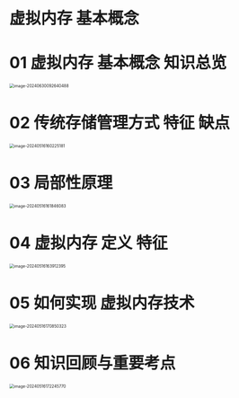 # 虚拟内存 基本概念



# 01 虚拟内存 基本概念 知识总览

<img src="https://cvp.oss-cn-shanghai.aliyuncs.com/picgo/202406300926671.png" alt="image-20240630092640488" style="zoom:50%;" />



# 02 传统存储管理方式 特征 缺点

<img src="https://cvp.oss-cn-shanghai.aliyuncs.com/picgo/202405161602357.png" alt="image-20240516160225181" style="zoom:50%;" />



# 03 局部性原理

<img src="https://cvp.oss-cn-shanghai.aliyuncs.com/picgo/202405161618200.png" alt="image-20240516161846083" style="zoom: 50%;" />



# 04 虚拟内存 定义 特征

<img src="https://cvp.oss-cn-shanghai.aliyuncs.com/picgo/202405161639522.png" alt="image-20240516163912395" style="zoom:50%;" />



# 05 如何实现 虚拟内存技术

<img src="https://cvp.oss-cn-shanghai.aliyuncs.com/picgo/202405161708478.png" alt="image-20240516170850323" style="zoom:50%;" />



# 06 知识回顾与重要考点

<img src="https://cvp.oss-cn-shanghai.aliyuncs.com/picgo/202405161722927.png" alt="image-20240516172245770" style="zoom:50%;" />